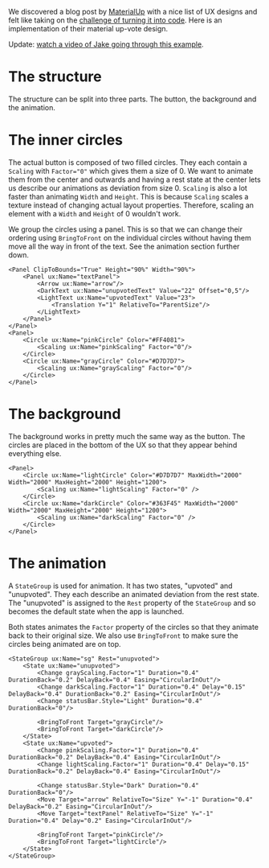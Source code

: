 We discovered a blog post by [MaterialUp](http://www.materialup.com/) with a nice list of UX designs and felt like taking on the [challenge of turning it into code](https://stories.uplabs.io/can-you-code-this-design-concept-efe0132b9744). Here is an implementation of their material up-vote design.

Update: [watch a video of Jake going through this example](https://www.youtube.com/watch?v=2asBMD9eMm8&list=PLdlqWm6b-XALJgM3fGa4q95Yipsgb8Q1o&index=19).

# The structure

The structure can be split into three parts. The button, the background and the animation.


# The inner circles

The actual button is composed of two filled circles. They each contain a `Scaling` with `Factor="0"` which gives them a size of 0. We want to animate them from the center and outwards and having a rest state at the center lets us describe our animations as deviation from size 0. `Scaling` is also a lot faster than animating `Width` and `Height`. This is because `Scaling` scales a texture instead of changing actual layout properties. Therefore, scaling an element with a `Width` and `Height` of 0 wouldn't work.

We group the circles using a panel. This is so that we can change their ordering using `BringToFront` on the individual circles without having them move all the way in front of the text. See the animation section further down.


<!-- snippet-begin:code/MainView.ux:InnerCircles -->

```
<Panel ClipToBounds="True" Height="90%" Width="90%">
    <Panel ux:Name="textPanel">
        <Arrow ux:Name="arrow"/>
        <DarkText ux:Name="unupvotedText" Value="22" Offset="0,5"/>
        <LightText ux:Name="upvotedText" Value="23">
            <Translation Y="1" RelativeTo="ParentSize"/>
        </LightText>
    </Panel>
</Panel>
<Panel>
    <Circle ux:Name="pinkCircle" Color="#FF4081">
        <Scaling ux:Name="pinkScaling" Factor="0"/>
    </Circle>
    <Circle ux:Name="grayCircle" Color="#D7D7D7">
        <Scaling ux:Name="grayScaling" Factor="0"/>
    </Circle>
</Panel>
```

<!-- snippet-end -->

# The background

The background works in pretty much the same way as the button. The circles are placed in the bottom of the UX so that they appear behind everything else.

<!-- snippet-begin:code/MainView.ux:OuterCircles -->

```
<Panel>
    <Circle ux:Name="lightCircle" Color="#D7D7D7" MaxWidth="2000" Width="2000" MaxHeight="2000" Height="1200">
        <Scaling ux:Name="lightScaling" Factor="0" />
    </Circle>
    <Circle ux:Name="darkCircle" Color="#363F45" MaxWidth="2000" Width="2000" MaxHeight="2000" Height="1200">
        <Scaling ux:Name="darkScaling" Factor="0" />
    </Circle>
</Panel>
```

<!-- snippet-end -->

# The animation

A `StateGroup` is used for animation. It has two states, "upvoted" and "unupvoted". They each describe an animated deviation from the rest state. The "unupvoted" is assigned to the `Rest` property of the `StateGroup` and so becomes the default state when the app is launched.

Both states animates the `Factor` property of the circles so that they animate back to their original size. We also use `BringToFront` to make sure the circles being animated are on top.

<!-- snippet-begin:code/MainView.ux:Animation -->

```
<StateGroup ux:Name="sg" Rest="unupvoted">
    <State ux:Name="unupvoted">
        <Change grayScaling.Factor="1" Duration="0.4" DurationBack="0.2" DelayBack="0.4" Easing="CircularInOut"/>
        <Change darkScaling.Factor="1" Duration="0.4" Delay="0.15" DelayBack="0.4" DurationBack="0.2" Easing="CircularInOut"/>
        <Change statusBar.Style="Light" Duration="0.4" DurationBack="0"/>

        <BringToFront Target="grayCircle"/>
        <BringToFront Target="darkCircle"/>
    </State>
    <State ux:Name="upvoted">
        <Change pinkScaling.Factor="1" Duration="0.4" DurationBack="0.2" DelayBack="0.4" Easing="CircularInOut"/>
        <Change lightScaling.Factor="1" Duration="0.4" Delay="0.15" DurationBack="0.2" DelayBack="0.4" Easing="CircularInOut"/>

        <Change statusBar.Style="Dark" Duration="0.4" DurationBack="0"/>
        <Move Target="arrow" RelativeTo="Size" Y="-1" Duration="0.4" DelayBack="0.2" Easing="CircularInOut"/>
        <Move Target="textPanel" RelativeTo="Size" Y="-1" Duration="0.4" Delay="0.2" Easing="CircularInOut"/>

        <BringToFront Target="pinkCircle"/>
        <BringToFront Target="lightCircle"/>
    </State>
</StateGroup>
```

<!-- snippet-end -->
